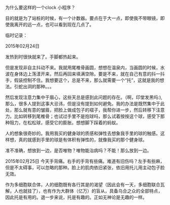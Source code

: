 为什么要这样的一个clock 小程序？

目的就是为了站桩的时候，有一个计数器。要点在于大一点，即使我不带眼镜，即使我离开的远一点，也可以看到现在几点了。

临时记录：

2015年02月24日 

发热到时很快就来了。手脚都热起来。

但是发现非自主抖动不来。我就用尾椎骨画圆，想想在温泉内，当画圆的时候，水波在身体边上荡漾开来，然后再回来填满空隙。要是不来，就在自己有意的抖一抖手，假装控制不住。我想要这个，总是不来，那么就需要一个“托”，这就是我的想法。引蛇出洞的那种。。。

然后发现注意力集中于眉心，这些天总是感到此问题的存在。（啊，印堂发黑吗:),那么，很多人提到这事大忌讳，但是没有提到如何避免。我的办法是既然集中于此处，那么就有意的皱眉，把脸上做成包子的褶子，我帮你进一步，然后转移下注意力。比如转移到尾椎骨；也试过手里不是抱球吗，那么试着按按这个球，感受下那种阻力，在松松球，感受它的膨胀。想想脚下踩着的蚂蚁。

人的想象很奇妙的。我用我买的健身球的质感和弹性去想象我手里的球的触感。这样想，真的就感到手里的球是有体积有弹性的，就像我买的那个健身球。

准不准确，想放到一边，是否唯物？唯物能治病吗？不能！那么放到一边。

2015年02月25日
今天手背痛。右手的手背有些痛。难道有旧伤吗？左手有些麻，但是不太碍事，可以忽略的那种。脸上的肌肉依旧紧张，依旧用托儿用主动包子脸无效。

作为多细胞联合体，人的细胞既有各行其是的渴望（因此会有一天，多细胞联合瓦解，人也就挂了），也有作为大群体（亿万）的盲从，具备乌合之众的全部特点，因此托是有用的。退一步来说，托是有趣的。正如无神论是无趣的一样。
